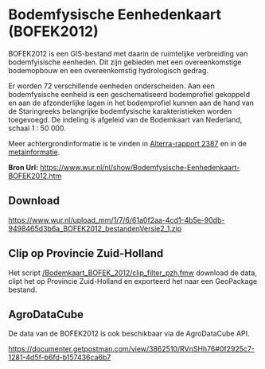 # Bodemfysische Eenhedenkaart (BOFEK2012)

BOFEK2012 is een GIS-bestand met daarin de ruimtelijke verbreiding van bodemfyisische eenheden. Dit zijn gebieden met een overeenkomstige bodemopbouw en een overeenkomstig hydrologisch gedrag.

Er worden 72 verschillende eenheden onderscheiden. Aan een bodemfysische eenheid is een geschematiseerd bodemprofiel gekoppeld en aan de afzonderlijke lagen in het bodemprofiel kunnen aan de hand van de Staringreeks belangrijke bodemfysische karakteristieken worden toegevoegd. De indeling is afgeleid van de Bodemkaart van Nederland, schaal 1 : 50 000.

Meer achtergrondinformatie is te vinden in [Alterra-rapport 2387](http://content.alterra.wur.nl/Webdocs/PDFFiles/Alterrarapporten/AlterraRapport2387.pdf) en in de [metainformatie](https://www.wur.nl/upload_mm/f/d/5/0118fa52-a126-4e6d-95d5-e66a96f6cdbb_metadata_BOFEK_2012_versie%202_1.pdf).

**Bron Url:** https://www.wur.nl/nl/show/Bodemfysische-Eenhedenkaart-BOFEK2012.htm

## Download

https://www.wur.nl/upload_mm/1/7/6/61a0f2aa-4cd1-4b5e-90db-9498465d3b6a_BOFEK2012_bestandenVersie2_1.zip

## Clip op Provincie Zuid-Holland

Het script [/Bodemkaart_BOFEK_2012/clip_filter_pzh.fmw](clip_filter_pzh.fmw) download de data, clipt het op Provincie Zuid-Holland en exporteerd het naar een GeoPackage bestand. 

## AgroDataCube

De data van de BOFEK2012 is ook beschikbaar via de AgroDataCube API.

https://documenter.getpostman.com/view/3862510/RVnSHh76#0f2925c7-1281-4d5f-b6fd-b157436ca6b7
